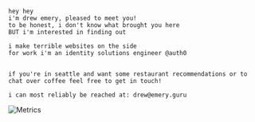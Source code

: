 ```

hey hey
i'm drew emery, pleased to meet you!
to be honest, i don't know what brought you here
BUT i'm interested in finding out

i make terrible websites on the side
for work i'm an identity solutions engineer @auth0


if you're in seattle and want some restaurant recommendations or to chat over coffee feel free to get in touch!

i can most reliably be reached at: drew@emery.guru
```

![Metrics](https://metrics.lecoq.io/ethinallen?template=classic&base.community=0&stars=1&habits=1&pagespeed=1&skyline=1&introduction=1&lines=1&stars.limit=4&habits.from=200&habits.days=14&habits.facts=true&habits.charts=false&habits.trim=false&introduction.title=true&skyline.year=current-year&skyline.frames=60&skyline.quality=0.5&skyline.compatibility=false&pagespeed.url=https%3A%2F%2Fwww.andrewemery.io&pagespeed.detailed=true&pagespeed.screenshot=true&config.timezone=America%2FNew_York)
